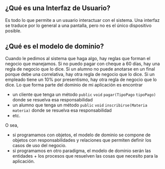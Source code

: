 ¿Qué es una Interfaz de Usuario?
--------------------------------

Es todo lo que permite a un usuario interactuar con el sistema. Una interfaz se traduce por lo general a una pantalla, pero no es el único dispositivo posible.

¿Qué es el modelo de dominio?
-----------------------------

Cuando le pedimos al sistema que haga algo, hay reglas que forman el negocio que manejamos. Si no puedo pagar con cheque a 60 días, hay una regla de negocio que lo dice. Si un alumno no puede anotarse en un final porque debe una correlativa, hay otra regla de negocio que lo dice. Si un empleado tiene un 10% por presentismo, hay otra regla de negocio que lo dice. Lo que forma parte del dominio de mi aplicación es encontrar

-   un cliente que tenga un método `public` `void` `pagar(TipoPago` `tipoPago)` donde se resuelva esa responsabilidad
-   un alumno que tenga un método `public` `void` `inscribirse(Materia` `materia)` donde se resuelva esa responsabilidad
-   etc.

O sea,

-   si programamos con objetos, el modelo de dominio se compone de objetos con responsabilidades y relaciones que permiten definir los casos de uso del negocio.
-   si programamos en otro paradigma, el modelo de dominio serán las entidades + los procesos que resuelven las cosas que necesito para la aplicación.

